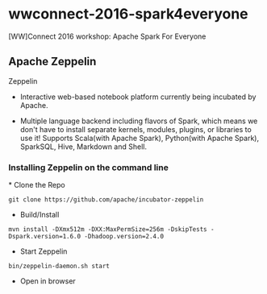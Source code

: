 # wwconnect-2016-spark4everyone
[WW]Connect 2016 workshop: Apache Spark For Everyone


<h2>Apache Zeppelin</h2>

Zeppelin

* Interactive web-based notebook platform currently being incubated by Apache. 

* Multiple language backend including flavors of Spark, which means we don't have to install separate kernels, modules, plugins, or libraries to use it! Supports Scala(with Apache Spark), Python(with Apache Spark), SparkSQL, Hive, Markdown and Shell.

<h3>Installing Zeppelin on the command line</h3>
* Clone the Repo

```git clone https://github.com/apache/incubator-zeppelin```

* Build/Install

```mvn install -DXmx512m -DXX:MaxPermSize=256m -DskipTests -Dspark.version=1.6.0 -Dhadoop.version=2.4.0```

* Start Zeppelin

```bin/zeppelin-daemon.sh start```

* Open in browser

```http://localhost:8080/





